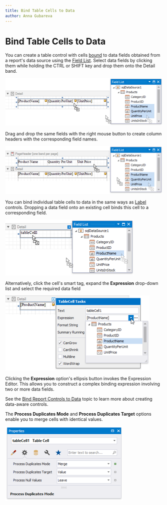 ```yaml
---
title: Bind Table Cells to Data
author: Anna Gubareva
---
```

# Bind Table Cells to Data

You can create a table control with cells [bound](../bind-controls-to-data.md) to data fields obtained from a report's data source using the [Field List](../../report-designer-tools/ui-panels/field-list.md). Select data fields by clicking them while holding the CTRL or SHIFT key and drop them onto the Detail band.

![](../../../../../images/eurd-win-table-control-drop-fields-from-field-list.png)

Drag and drop the same fields with the right mouse button to create column headers with the corresponding field names.

![](../../../../../images/eurd-win-table-control-drop-captions-from-field-list.png)

You can bind individual table cells to data in the same ways as [Label](../use-basic-report-controls/label.md) controls. Dropping a data field onto an existing cell binds this cell to a corresponding field.

![](../../../../../images/eurd-win-bind-existing-table-cell-to-data.png)

Alternatively, click the cell's smart tag, expand the **Expression** drop-down list and select the required data field

![](../../../../../images/eurd-win-table-cell-smart-tag-expression-binding.png)

Clicking the **Expression** option's ellipsis button invokes the Expression Editor. This allows you to construct a complex binding expression involving two or more data fields.

See the [Bind Report Controls to Data](../bind-controls-to-data.md) topic to learn more about creating data-aware controls.

The **Process Duplicates Mode** and **Process Duplicates Target** options enable you to merge cells with identical values.

![](../../../../../images/eurd-win-table-cell-process-duplicates-mode.png)